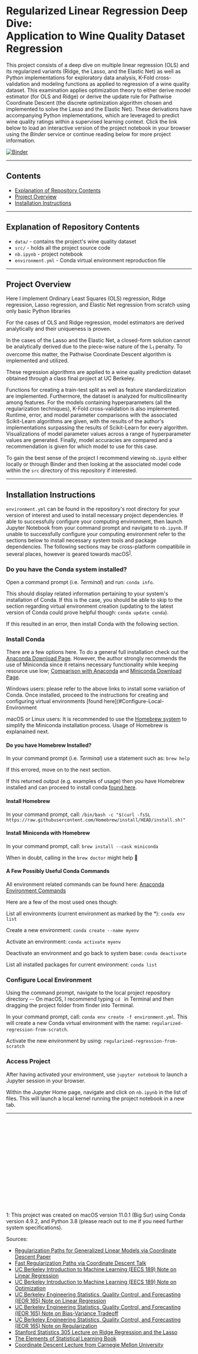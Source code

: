 # Regularized Linear Regression Deep Dive: <br> Application to Wine Quality Dataset Regression 

This project consists of a deep dive on multiple linear regression (OLS) and its regularized variants (Ridge, the Lasso, and the Elastic Net) as well as Python implementations for exploratory data analysis, K-Fold cross-validation and modeling functions as applied to regression of a wine quality dataset. This examination applies optimization theory to either derive model estimator (for OLS and Ridge) or derive the update rule for Pathwise Coordinate Descent (the discrete optimization algorithm chosen and implemented to solve the Lasso and the Elastic Net). These derivations have accompanying Python implementations, which are leveraged to predict wine quality ratings within a supervised learning context. Click the link below to load an interactive version of the project notebook in your browser using the *Binder* service or continue reading below for more project information. 

[![Binder](https://mybinder.org/badge_logo.svg)](https://mybinder.org/v2/gh/wyattowalsh/regularized-regression-from-scratch/HEAD?filepath=nb.ipynb)

--- 

## Contents

- [Explanation of Repository Contents](#Explanation-of-Repository-Contents)
- [Project Overview](#Project-Overview)
- [Installation Instructions](#Installation-Instructions)

--- 

## Explanation of Repository Contents

- `data/` - contains the project's wine quality dataset 
- `src/` - holds all the project source code
- `nb.ipynb`  - project notebook
- `environment.yml` - Conda virtual environment reproduction file

---

## Project Overview

Here I implement Ordinary Least Squares (OLS) regression, Ridge regression, Lasso regression, and Elastic Net regression from scratch using only basic Python libraries

For the cases of OLS and Ridge regression, model estimators are derived analytically and their uniqueness is proven.

In the cases of the Lasso and the Elastic Net, a closed-form solution cannot be analytically derived due to the piece-wise nature of the L<sub>1</sub> penalty. To overcome this matter, the Pathwise Coordinate Descent algorithm is implemented and utilized. 

These regression algorithms are applied to a wine quality prediction dataset obtained through a class final project at UC Berkeley. 

Functions for creating a train-test split as well as feature standardizization are implemented. Furthermore, the dataset is analyzed for multicollinearity among features. For the models containing hyperparameters (all the regularization techniques), K-Fold cross-validation is also implemented. Runtime, error, and model parameter comparisons with the associated Scikit-Learn algorithms are given, with the results of the author's implementations surpassing the results of Scikit-Learn for every algorithm. Visualizations of model parameter values across a range of hyperparameter values are generated. Finally, model accuracies are compared and a recommendation is given for which model to use for this case. 

To gain the best sense of the project I recommend viewing  `nb.ipynb` either locally or through Binder and then looking at the associated model code within the `src` directory of this repository if interested. 

--- 

## Installation Instructions

`environment.yml`  can be found in the repository's root directory for your version of interest and used to install necessary project dependencies. If able to successfully configure your computing environment, then launch Jupyter Notebook from your command prompt and navigate to `nb.ipynb`. If unable to successfully configure your computing environment refer to the sections below to install necessary system tools and package dependencies. The following sections may be cross-platform compatibile in several places, however is geared towards macOS<sup>[1](#footnote1)</sup>.

### Do you have the Conda system installed?

Open a command prompt (i.e. *Terminal*) and run: `conda info`.

This should display related information pertaining to your system's installation of Conda. If this is the case, you should be able to skip to the section regarding virtual environment creation (updating to the latest version of Conda could prove helpful though: `conda update conda`).

If this resulted in an error, then install Conda with the following section. 

### Install Conda

There are a few options here. To do a general full installation check out the [Anaconda Download Page](https://docs.conda.io/projects/conda/en/latest/user-guide/install/). However, the author strongly recommends the use of Miniconda since it retains necessary functionality while keeping resource use low; [Comparison with Anaconda](https://docs.conda.io/projects/conda/en/latest/user-guide/install/download.html#anaconda-or-miniconda) and [Miniconda Download Page](https://docs.conda.io/en/latest/miniconda.html). 

Windows users: please refer to the above links to install some variation of Conda. Once installed, proceed to the instructions for creating and configuring virtual environments [found here](#Configure-Local-Environment

macOS or Linux users: It is recommended to use the [Homebrew system](https://brew.sh/) to simplify the Miniconda installation process. Usage of Homebrew is explanained next. 

#### Do you have Homebrew Installed?

In your command prompt (i.e. *Terminal*) use a statement such as: `brew help`

If this errored, move on to the next section.

If this returned output (e.g. examples of usage) then you have Homebrew installed and can proceed to install conda [found here](#Install-Miniconda-with-Homebrew).

#### Install Homebrew

In your command prompt, call: `/bin/bash -c "$(curl -fsSL https://raw.githubusercontent.com/Homebrew/install/HEAD/install.sh)"`

#### Install Miniconda with Homebrew

In your command prompt, call: `brew install --cask miniconda`

When in doubt, calling in the `brew doctor` might help :pill: 

#### A Few Possibly Useful Conda Commands

All environment related commands can be found here: [Anaconda Environment Commands](https://docs.conda.io/projects/conda/en/latest/user-guide/tasks/manage-environments.html)

Here are a few of the most used ones though: 

List all environments (current environment as marked by the \*): `conda env list`

Create a new environment: `conda create --name myenv`

Activate an environment: `conda activate myenv`

Deactivate an environment and go back to system base: `conda deactivate`

List all installed packages for current environment: `conda list`

### Configure Local Environment

Using the command prompt, navigate to the local project repository directory -- On macOS, I recommend typing `cd ` in Terminal and then dragging the project folder from finder into Terminal. 

In your command prompt, call: `conda env create -f environment.yml`. This will create a new Conda virtual environment with the name: `regularized-regression-from-scratch`.

Activate the new environment by using: `regularized-regression-from-scratch`

### Access Project

After having activated your environment, use `jupyter notebook` to launch a Jupyter session in your browser. 

Within the Jupyter Home page, navigate and click on `nb.ipynb` in the list of files. This will launch a local kernel running the project notebook in a new tab. 

---
<br></br>
<br></br>
<br></br>
<br></br>
<br></br>
<br></br>
<br></br>

<a name="footnote1">1</a>: This project was created on macOS version 11.0.1 (Big Sur) using Conda version 4.9.2, and Python 3.8 (please reach out to me if you need further system specifications). 

Sources: 
- [Regularization Paths for Generalized Linear Models via Coordinate Descent Paper](https://www.ncbi.nlm.nih.gov/pmc/articles/PMC2929880/)
- [Fast Regularization Paths via Coordinate Descent Talk](https://web.stanford.edu/~hastie/TALKS/glmnet.pdf)
- [UC Berkeley Introduction to Machine Learning (EECS 189) Note on Linear Regression](https://www.eecs189.org/static/notes/n2.pdf)
- [UC Berkeley Introduction to Machine Learning (EECS 189) Note on Optimization](https://www.eecs189.org/static/notes/n12.pdf)
- [UC Berkeley Engineering Statistics, Quality Control, and Forecasting (IEOR 165) Note on Linear Regression](http://courses.ieor.berkeley.edu/ieor165/lecture_notes/ieor165_lec3.pdf)
- [UC Berkeley Engineering Statistics, Quality Control, and Forecasting (IEOR 165) Note on Bias-Variance Tradeoff](http://courses.ieor.berkeley.edu/ieor165/lecture_notes/ieor165_lec7.pdf)
- [UC Berkeley Engineering Statistics, Quality Control, and Forecasting (IEOR 165) Note on Regularization](http://courses.ieor.berkeley.edu/ieor165/lecture_notes/ieor165_lec8.pdf)
- [Stanford Statistics 305 Lecture on Ridge Regression and the Lasso](http://statweb.stanford.edu/~tibs/sta305files/Rudyregularization.pdf)
- [The Elements of Statistical Learning Book](https://web.stanford.edu/~hastie/ElemStatLearn//index.html)
- [Coordinate Descent Lecture from Carnegie Mellon University](https://www.cs.cmu.edu/~ggordon/10725-F12/slides/25-coord-desc.pdf)
